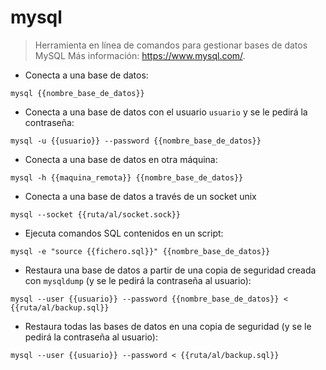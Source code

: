 # mysql

> Herramienta en línea de comandos para gestionar bases de datos MySQL
> Más información: <https://www.mysql.com/>.

- Conecta a una base de datos:

`mysql {{nombre_base_de_datos}}`

- Conecta a una base de datos con el usuario `usuario` y se le pedirá la contraseña:

`mysql -u {{usuario}} --password {{nombre_base_de_datos}}`

- Conecta a una base de datos en otra máquina:

`mysql -h {{maquina_remota}} {{nombre_base_de_datos}}`

- Conecta a una base de datos a través de un socket unix

`mysql --socket {{ruta/al/socket.sock}}`

- Ejecuta comandos SQL contenidos en un script:

`mysql -e "source {{fichero.sql}}" {{nombre_base_de_datos}}`

- Restaura una base de datos a partir de una copia de seguridad creada con `mysqldump` (y se le pedirá la contraseña al usuario):

`mysql --user {{usuario}} --password {{nombre_base_de_datos}} < {{ruta/al/backup.sql}}`

- Restaura todas las bases de datos en una copia de seguridad (y se le pedirá la contraseña al usuario):

`mysql --user {{usuario}} --password < {{ruta/al/backup.sql}}`
